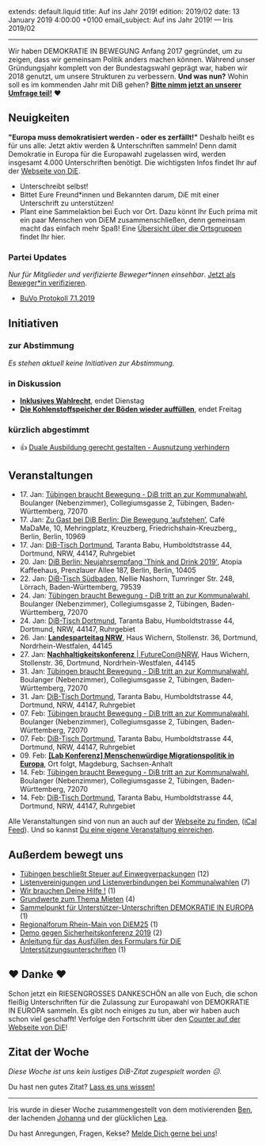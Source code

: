 
extends: default.liquid
title: Auf ins Jahr 2019!
edition: 2019/02
date: 13 January 2019 4:00:00 +0100
email_subject: Auf ins Jahr 2019! — Iris 2019/02

---
Wir haben DEMOKRATIE IN BEWEGUNG Anfang 2017 gegründet, um zu zeigen, dass wir gemeinsam Politik anders machen können. Während unser Gründungsjahr komplett von der Bundestagswahl geprägt war, haben wir 2018 genutzt, um unsere Strukturen zu verbessern. **Und was nun?** Wohin soll es im kommenden Jahr mit DiB gehen? **[Bitte nimm jetzt an unserer Umfrage teil!](https://umfragen.dib.de/index.php/994744?lang=de-informal)** ❤️

## Neuigkeiten

**"Europa muss demokratisiert werden - oder es zerfällt!"**
Deshalb heißt es für uns alle: Jetzt aktiv werden & Unterschriften sammeln! Denn damit Demokratie in Europa für die Europawahl zugelassen wird, werden insgesamt 4.000 Unterschriften benötigt. Die wichtigsten Infos findet Ihr auf der [Webseite von DiE](https://www.deineuropa.jetzt/unterschriften-wahlkampf).
* Unterschreibt selbst!
* Bittet Eure Freund*innen und Bekannten darum, DiE mit einer Unterschrift zu unterstützen!
* Plant eine Sammelaktion bei Euch vor Ort. Dazu könnt Ihr Euch prima mit ein paar Menschen von DiEM zusammenschließen, denn gemeinsam macht das einfach mehr Spaß! Eine [Übersicht über die Ortsgruppen](https://internal.diem25.org/dscs/view) findet Ihr hier. 


### Partei Updates

_Nur für Mitglieder und verifizierte Beweger\*innen einsehbar_. [Jetzt als Beweger\*in verifizieren](https://dib.de/bewegerin-werden/).

 - [BuVo Protokoll 7.1.2019](https://marktplatz.dib.de/t/buvo-protokoll-7-1-2019/27315)

## Initiativen

### zur Abstimmung
_Es stehen aktuell keine Initiativen zur Abstimmung._

### in Diskussion
 - **[Inklusives Wahlrecht](https://abstimmen.dib.de/initiative/210-inklusives-wahlrecht)**, endet Dienstag
 - **[Die Kohlenstoffspeicher der Böden wieder auffüllen](https://abstimmen.dib.de/initiative/212-die-kohlenstoffspeicher-der-boden-wieder-auffullen)**, endet Freitag

### kürzlich abgestimmt

 - 👍 [Duale Ausbildung gerecht gestalten - Ausnutzung verhindern](https://abstimmen.dib.de/initiative/203-duale-ausbildung-gerecht-gestalten-ausnutzung-verhindern)


## Veranstaltungen

 - 17.&nbsp;Jan: [Tübingen braucht Bewegung - DiB tritt an zur Kommunalwahl](https://dib.de/veranstaltungen/tuebingen-braucht-bewegung-dib-tritt-an-zur-kommunalwahl-2019-01-17/), Boulanger (Nebenzimmer), Collegiumsgasse 2, Tübingen, Baden-Württemberg, 72070
 - 17.&nbsp;Jan: [Zu Gast bei DiB Berlin: Die Bewegung ‘aufstehen’](https://dib.de/veranstaltungen/zu-gast-bei-dib-berlin-die-bewegung-aufstehen/), Café MaDaMe, 10, Mehringplatz, Kreuzberg, Friedrichshain-Kreuzberg,, Berlin, Berlin, 10969
 - 17.&nbsp;Jan: [DiB-Tisch Dortmund](https://dib.de/veranstaltungen/dib-tisch-dortmund-2019-01-17/), Taranta Babu, Humboldtstrasse 44, Dortmund, NRW, 44147, Ruhrgebiet
 - 20.&nbsp;Jan: [DiB Berlin: Neujahrsempfang 'Think and Drink 2019'](https://dib.de/veranstaltungen/dib-berlin-neujahrsempfang-think-and-drink-2019/), Atopia Kaffeehaus, Prenzlauer Allee 187, Berlin, Berlin, 10405
 - 22.&nbsp;Jan: [DiB-Tisch Südbaden](https://dib.de/veranstaltungen/dib-tisch-suedbaden-am-22-01-2019/), Nellie Nashorn, Tumringer Str. 248, Lörrach, Baden-Württemberg, 79539
 - 24.&nbsp;Jan: [Tübingen braucht Bewegung - DiB tritt an zur Kommunalwahl](https://dib.de/veranstaltungen/tuebingen-braucht-bewegung-dib-tritt-an-zur-kommunalwahl-2019-01-24/), Boulanger (Nebenzimmer), Collegiumsgasse 2, Tübingen, Baden-Württemberg, 72070
 - 24.&nbsp;Jan: [DiB-Tisch Dortmund](https://dib.de/veranstaltungen/dib-tisch-dortmund-2019-01-24/), Taranta Babu, Humboldtstrasse 44, Dortmund, NRW, 44147, Ruhrgebiet
 - 26.&nbsp;Jan: [**Landesparteitag NRW**](https://dib.de/veranstaltungen/landesparteitag-nrw/), Haus Wichern, Stollenstr. 36, Dortmund, Nordrhein-Westfalen, 44145
 - 27.&nbsp;Jan: [**Nachhaltigkeitskonferenz** | FutureCon@NRW](https://dib.de/veranstaltungen/futureconnrw/), Haus Wichern, Stollenstr. 36, Dortmund, Nordrhein-Westfalen, 44145
 - 31.&nbsp;Jan: [Tübingen braucht Bewegung - DiB tritt an zur Kommunalwahl](https://dib.de/veranstaltungen/tuebingen-braucht-bewegung-dib-tritt-an-zur-kommunalwahl-2019-01-31/), Boulanger (Nebenzimmer), Collegiumsgasse 2, Tübingen, Baden-Württemberg, 72070
 - 31.&nbsp;Jan: [DiB-Tisch Dortmund](https://dib.de/veranstaltungen/dib-tisch-dortmund-2019-01-31/), Taranta Babu, Humboldtstrasse 44, Dortmund, NRW, 44147, Ruhrgebiet
 - 07.&nbsp;Feb: [Tübingen braucht Bewegung - DiB tritt an zur Kommunalwahl](https://dib.de/veranstaltungen/tuebingen-braucht-bewegung-dib-tritt-an-zur-kommunalwahl-2019-02-07/), Boulanger (Nebenzimmer), Collegiumsgasse 2, Tübingen, Baden-Württemberg, 72070
 - 07.&nbsp;Feb: [DiB-Tisch Dortmund](https://dib.de/veranstaltungen/dib-tisch-dortmund-2019-02-07/), Taranta Babu, Humboldtstrasse 44, Dortmund, NRW, 44147, Ruhrgebiet
 - 09.&nbsp;Feb: [**[Lab Konferenz] Menschenwürdige Migrationspolitik in Europa**](https://dib.de/veranstaltungen/lab-konferenz-migration/), Ort folgt, Magdeburg, Sachsen-Anhalt
 - 14.&nbsp;Feb: [Tübingen braucht Bewegung - DiB tritt an zur Kommunalwahl](https://dib.de/veranstaltungen/tuebingen-braucht-bewegung-dib-tritt-an-zur-kommunalwahl-2019-02-14/), Boulanger (Nebenzimmer), Collegiumsgasse 2, Tübingen, Baden-Württemberg, 72070
 - 14.&nbsp;Feb: [DiB-Tisch Dortmund](https://dib.de/veranstaltungen/dib-tisch-dortmund-2019-02-14/), Taranta Babu, Humboldtstrasse 44, Dortmund, NRW, 44147, Ruhrgebiet

Alle Veranstaltungen sind von nun an auch auf der [Webseite zu finden](https://dib.de/veranstaltungen/), ([iCal Feed](https://dib.de/?ical=1)). Und so kannst [Du eine eigene Veranstaltung einreichen](https://marktplatz.dib.de/t/eine-veranstaltung-auf-der-webseite-einreichen/21379).

## Außerdem bewegt uns

 - [Tübingen beschließt Steuer auf Einwegverpackungen](https://marktplatz.dib.de/t/tuebingen-beschliesst-steuer-auf-einwegverpackungen/27299) (12)
 - [Listenvereinigungen und Listenverbindungen bei Kommunalwahlen](https://marktplatz.dib.de/t/listenvereinigungen-und-listenverbindungen-bei-kommunalwahlen/27289) (7)
 - [Wir brauchen Deine Hilfe !](https://marktplatz.dib.de/t/wir-brauchen-deine-hilfe/27332) (1)
 - [Grundwerte zum Thema Mieten](https://marktplatz.dib.de/t/grundwerte-zum-thema-mieten/27331) (4)
 - [Sammelpunkt für Unterstützer-Unterschriften DEMOKRATIE IN EUROPA](https://marktplatz.dib.de/t/sammelpunkt-fuer-unterstuetzer-unterschriften-demokratie-in-europa/27279) (1)
 - [Regionalforum Rhein-Main von DiEM25](https://marktplatz.dib.de/t/regionalforum-rhein-main-von-diem25/27305) (1)
 - [Demo gegen Sicherheitskonferenz 2019](https://marktplatz.dib.de/t/demo-gegen-sicherheitskonferenz-2019/27341) (2)
 - [Anleitung für das Ausfüllen des Formulars für DiE Unterstützungsunterschriften](https://marktplatz.dib.de/t/anleitung-fuer-das-ausfuellen-des-formulars-fuer-die-unterstuetzungsunterschriften/27352) (1)

## ❤️ Danke ❤️
Schon jetzt ein RIESENGROSSES DANKESCHÖN an alle von Euch, die schon fleißig Unterschriften für die Zulassung zur Europawahl von DEMOKRATIE IN EUROPA sammeln. Es gibt noch einiges zu tun, aber wir haben auch schon viel geschafft! Verfolge den Fortschritt über den [Counter auf der Webseite von DiE](https://www.deineuropa.jetzt/unterschriften-wahlkampf)!

## Zitat der Woche
_Diese Woche ist uns kein lustiges DiB-Zitat zugespielt worden ☹._

Du hast nen gutes Zitat? [Lass es uns wissen!](https://marktplatz.dib.de/t/lustige-dib-zitate/10175)


---

Iris wurde in dieser Woche zusammengestellt von dem motivierenden [Ben](https://marktplatz.dib.de/u/Ben/), der lachenden [Johanna](https://marktplatz.dib.de/u/Johanna/) und der glücklichen [Lea](https://marktplatz.dib.de/u/Leia/).

Du hast Anregungen, Fragen, Kekse? [Melde Dich gerne bei uns](https://marktplatz.dib.de/t/neu-iris-die-woechtliche-zusammenfasssung-zum-sonntagsbrunch/10990)!

